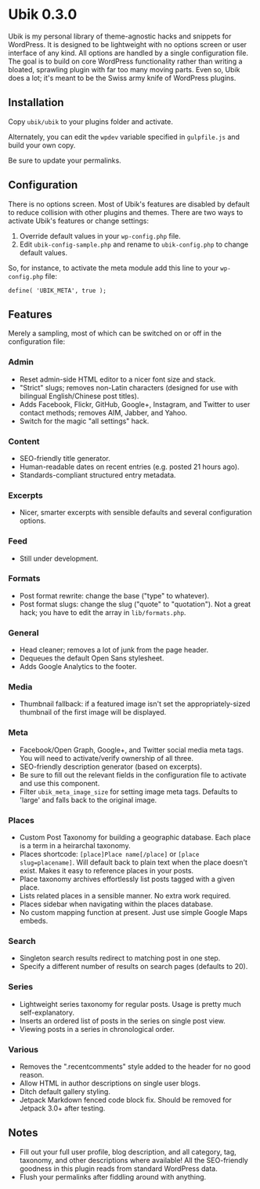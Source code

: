 # Ubik 0.3.0

Ubik is my personal library of theme-agnostic hacks and snippets for WordPress. It is designed to be lightweight with no options screen or user interface of any kind. All options are handled by a single configuration file. The goal is to build on core WordPress functionality rather than writing a bloated, sprawling plugin with far too many moving parts. Even so, Ubik does a lot; it's meant to be the Swiss army knife of WordPress plugins.



## Installation

Copy `ubik/ubik` to your plugins folder and activate.

Alternately, you can edit the `wpdev` variable specified in `gulpfile.js` and build your own copy.

Be sure to update your permalinks.



## Configuration

There is no options screen. Most of Ubik's features are disabled by default to reduce collision with other plugins and themes. There are two ways to activate Ubik's features or change settings:

1. Override default values in your `wp-config.php` file.
2. Edit `ubik-config-sample.php` and rename to `ubik-config.php` to change default values.

So, for instance, to activate the meta module add this line to your `wp-config.php` file:

`define( 'UBIK_META', true );`



## Features

Merely a sampling, most of which can be switched on or off in the configuration file:

### Admin

* Reset admin-side HTML editor to a nicer font size and stack.
* "Strict" slugs; removes non-Latin characters (designed for use with bilingual English/Chinese post titles).
* Adds Facebook, Flickr, GitHub, Google+, Instagram, and Twitter to user contact methods; removes AIM, Jabber, and Yahoo.
* Switch for the magic "all settings" hack.

### Content

* SEO-friendly title generator.
* Human-readable dates on recent entries (e.g. posted 21 hours ago).
* Standards-compliant structured entry metadata.

### Excerpts

* Nicer, smarter excerpts with sensible defaults and several configuration options.

### Feed

* Still under development.

### Formats

* Post format rewrite: change the base ("type" to whatever).
* Post format slugs: change the slug ("quote" to "quotation"). Not a great hack; you have to edit the array in `lib/formats.php`.

### General

* Head cleaner; removes a lot of junk from the page header.
* Dequeues the default Open Sans stylesheet.
* Adds Google Analytics to the footer.

### Media

* Thumbnail fallback: if a featured image isn't set the appropriately-sized thumbnail of the first image will be displayed.

### Meta

* Facebook/Open Graph, Google+, and Twitter social media meta tags. You will need to activate/verify ownership of all three.
* SEO-friendly description generator (based on excerpts).
* Be sure to fill out the relevant fields in the configuration file to activate and use this component.
* Filter `ubik_meta_image_size` for setting image meta tags. Defaults to 'large' and falls back to the original image.

### Places

* Custom Post Taxonomy for building a geographic database. Each place is a term in a heirarchal taxonomy.
* Places shortcode: `[place]Place name[/place]` or `[place slug=placename]`. Will default back to plain text when the place doesn't exist. Makes it easy to reference places in your posts.
* Place taxonomy archives effortlessly list posts tagged with a given place.
* Lists related places in a sensible manner. No extra work required.
* Places sidebar when navigating within the places database.
* No custom mapping function at present. Just use simple Google Maps embeds.

### Search

* Singleton search results redirect to matching post in one step.
* Specify a different number of results on search pages (defaults to 20).

### Series

* Lightweight series taxonomy for regular posts. Usage is pretty much self-explanatory.
* Inserts an ordered list of posts in the series on single post view.
* Viewing posts in a series in chronological order.

### Various

* Removes the ".recentcomments" style added to the header for no good reason.
* Allow HTML in author descriptions on single user blogs.
* Ditch default gallery styling.
* Jetpack Markdown fenced code block fix. Should be removed for Jetpack 3.0+ after testing.



## Notes

* Fill out your full user profile, blog description, and all category, tag, taxonomy, and other descriptions where available! All the SEO-friendly goodness in this plugin reads from standard WordPress data.
* Flush your permalinks after fiddling around with anything.
